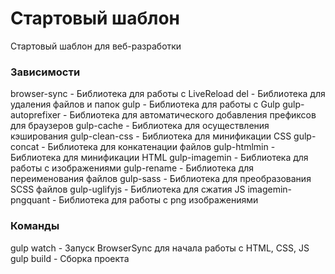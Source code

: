 # Стартовый шаблон
Стартовый шаблон для веб-разработки

### Зависимости
browser-sync        - Библиотека для работы с LiveReload
del                 - Библиотека для удаления файлов и папок
gulp                - Библиотека для работы с Gulp
gulp-autoprefixer   - Библиотека для автоматического добавления префиксов для браузеров
gulp-cache          - Библиотека для осуществления кэширования
gulp-clean-css      - Библиотека для минификации CSS
gulp-concat         - Библиотека для конкатенации файлов
gulp-htmlmin        - Библиотека для минификации HTML
gulp-imagemin       - Библиотека для работы с изображениями
gulp-rename         - Библиотека для переименования файлов
gulp-sass           - Библиотека для преобразования SCSS файлов
gulp-uglifyjs       - Библиотека для сжатия JS
imagemin-pngquant   - Библиотека для работы с png изображениями

### Команды
gulp watch - Запуск BrowserSync для начала работы с HTML, CSS, JS
gulp build - Сборка проекта
